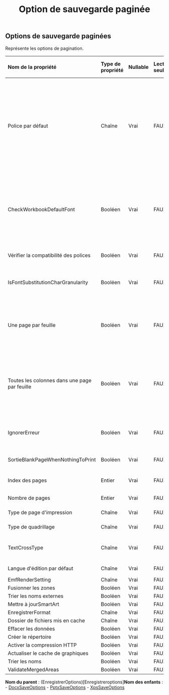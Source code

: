 ﻿---
title: Option de sauvegarde paginée
second_title: Aspose.Cells Cloud Documen
type: docs
url: /fr/specification/model/paginatedsaveoptions/
description: "Aspose.Cells Spécification du modèle cloud : PaginatedSaveOptions. Gérez sans effort Excel et d'autres feuilles de calcul avec des fonctionnalités telles que l'ouverture, la génération, l'édition, le fractionnement, la fusion, la comparaison et la conversion."
weight: 50
---
## **Options de sauvegarde paginées**

 Représente les options de pagination.

| Nom de la propriété| Type de propriété| Nullable| Lecture seulement| Valeur par défaut| Description|
|:- |:- |:- |:- |:- |:- |
| Police par défaut| Chaîne| Vrai| FAUX||Lorsque les caractères du Excel sont Unicode et ne sont pas définis avec la police correcte dans le style de cellule, ils peuvent apparaître sous forme de bloc dans le pdf, l'image. Définissez la police par défaut telle que MingLiu ou MS Gothic pour afficher ces caractères. Si cette propriété n'est pas définie, Aspose.Cells utilisera la police par défaut du système pour afficher ces caractères Unicode.|
| CheckWorkbookDefaultFont| Booléen| Vrai| FAUX|| Lorsque les caractères du Excel sont Unicode et ne sont pas définis avec la police correcte dans le style de cellule, ils peuvent apparaître sous forme de bloc dans le pdf, l'image. Définissez ceci sur true pour essayer d'utiliser la police par défaut du classeur pour afficher ces caractères en premier.|
| Vérifier la compatibilité des polices| Booléen| Vrai| FAUX|| Indique s’il faut vérifier la compatibilité des polices pour chaque caractère du texte.|
| IsFontSubstitutionCharGranularity| Booléen| Vrai| FAUX|| Indique s'il convient de remplacer la police de caractère uniquement lorsque la police de la cellule n'est pas compatible avec celui-ci.|
| Une page par feuille| Booléen| Vrai| FAUX|| Si OnePagePerSheet est true , tout le contenu d'une feuille sera généré sur une seule page. Le format de papier de la mise en page sera invalide et les autres paramètres de la mise en page prendront toujours effet.|
| Toutes les colonnes dans une page par feuille| Booléen| Vrai| FAUX||Si AllColumnsInOnePagePerSheet est true , tout le contenu des colonnes d'une feuille sera affiché sur une seule page. La largeur du format de papier de la mise en page sera ignorée et les autres paramètres de la mise en page prendront toujours effet.|
| IgnorerErreur| Booléen| Vrai| FAUX|| Indique si vous devez masquer l'erreur lors du rendu. L'erreur peut être une erreur de forme, d'image, de rendu de graphique, etc.|
| SortieBlankPageWhenNothingToPrint| Booléen| Vrai| FAUX|| Indique s’il faut imprimer une page vierge lorsqu’il n’y a rien à imprimer.|
| Index des pages| Entier| Vrai| FAUX|| Obtient ou définit l'index de base 0 de la première page à enregistrer.|
| Nombre de pages| Entier| Vrai| FAUX|| Obtient ou définit le nombre de pages à enregistrer.|
| Type de page d'impression| Chaîne| Vrai| FAUX|| Indique quelles pages ne seront pas imprimées.|
| Type de quadrillage| Chaîne| Vrai| FAUX|| Obtient ou définit le type de quadrillage.|
| TextCrossType| Chaîne| Vrai| FAUX|| Obtient ou définit l'affichage du type de texte lorsque la largeur du texte est supérieure à la largeur de la cellule.|
| Langue d'édition par défaut| Chaîne| Vrai| FAUX|| Obtient ou définit la langue d'édition par défaut.|
| EmfRenderSetting| Chaîne| Vrai| FAUX|||
| Fusionner les zones| Booléen| Vrai| FAUX|||
|Trier les noms externes| Booléen| Vrai| FAUX|||
| Mettre à jourSmartArt| Booléen| Vrai| FAUX|||
| EnregistrerFormat| Chaîne| Vrai| FAUX|||
| Dossier de fichiers mis en cache| Chaîne| Vrai| FAUX|||
| Effacer les données| Booléen| Vrai| FAUX|||
| Créer le répertoire| Booléen| Vrai| FAUX|||
| Activer la compression HTTP| Booléen| Vrai| FAUX|||
| Actualiser le cache de graphiques| Booléen| Vrai| FAUX|||
|Trier les noms| Booléen| Vrai| FAUX|||
| ValidateMergedAreas| Booléen| Vrai| FAUX|||

**Nom du parent** : (EnregistrerOptions)[Enregistreroptions]**Nom des enfants** : 
	-  [DocxSaveOptions](docxsaveoptions) 
	-  [PptxSaveOptions](pptxsaveoptions) 
	-  [XpsSaveOptions](xpssaveoptions) 
